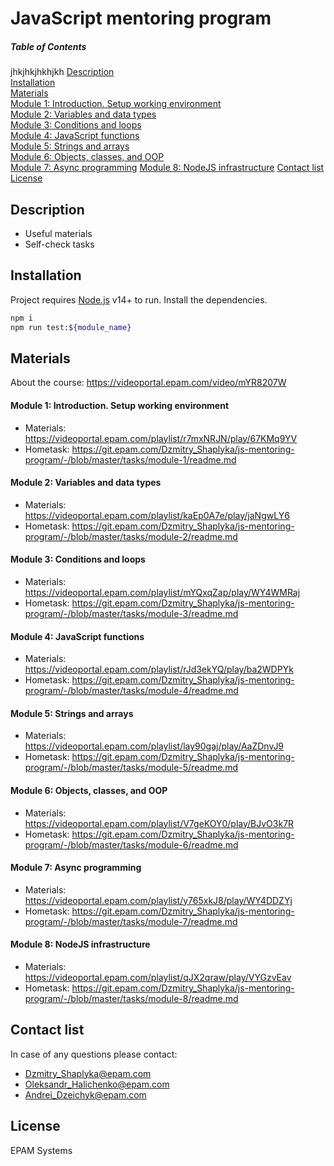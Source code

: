 # JavaScript mentoring program

##### Table of Contents
jhkjhkjhkhjkh
[Description](#description)  
[Installation](#installation)  
[Materials](#materials)  
[Module 1: Introduction. Setup working environment](#module_1)  
[Module 2: Variables and data types](#module_2)  
[Module 3: Conditions and loops](#module_3)  
[Module 4: JavaScript functions](#module_4)  
[Module 5: Strings and arrays](#module_5)  
[Module 6: Objects, classes, and OOP](#module_6)  
[Module 7: Async programming](#module_7)
[Module 8: NodeJS infrastructure](#module_8)
[Contact list](#contacts)
[License](#license)

<a name="description"/>

## Description

- Useful materials
- Self-check tasks

<a name="installation"/>

## Installation

Project requires [Node.js](https://nodejs.org/) v14+ to run.
Install the dependencies.

```sh
npm i
npm run test:${module_name}
```

<a name="materials"/>

## Materials

About the course: https://videoportal.epam.com/video/mYR8207W

<a name="module_1"/>

#### Module 1: Introduction. Setup working environment

- Materials: https://videoportal.epam.com/playlist/r7mxNRJN/play/67KMq9YV
- Hometask: https://git.epam.com/Dzmitry_Shaplyka/js-mentoring-program/-/blob/master/tasks/module-1/readme.md

<a name="module_2"/>

#### Module 2: Variables and data types

- Materials: https://videoportal.epam.com/playlist/kaEp0A7e/play/jaNgwLY6
- Hometask: https://git.epam.com/Dzmitry_Shaplyka/js-mentoring-program/-/blob/master/tasks/module-2/readme.md

<a name="module_3"/>

#### Module 3: Conditions and loops

- Materials: https://videoportal.epam.com/playlist/mYQxqZap/play/WY4WMRaj
- Hometask: https://git.epam.com/Dzmitry_Shaplyka/js-mentoring-program/-/blob/master/tasks/module-3/readme.md

<a name="module_4"/>

#### Module 4: JavaScript functions

- Materials: https://videoportal.epam.com/playlist/rJd3ekYQ/play/ba2WDPYk
- Hometask: https://git.epam.com/Dzmitry_Shaplyka/js-mentoring-program/-/blob/master/tasks/module-4/readme.md

<a name="module_5"/>

#### Module 5: Strings and arrays

- Materials: https://videoportal.epam.com/playlist/lay90gaj/play/AaZDnvJ9
- Hometask: https://git.epam.com/Dzmitry_Shaplyka/js-mentoring-program/-/blob/master/tasks/module-5/readme.md

<a name="module_6"/>

#### Module 6: Objects, classes, and OOP

- Materials: https://videoportal.epam.com/playlist/V7geKOY0/play/BJvO3k7R
- Hometask: https://git.epam.com/Dzmitry_Shaplyka/js-mentoring-program/-/blob/master/tasks/module-6/readme.md

<a name="module_7"/>

#### Module 7: Async programming

- Materials: https://videoportal.epam.com/playlist/y765xkJ8/play/WY4DDZYj
- Hometask: https://git.epam.com/Dzmitry_Shaplyka/js-mentoring-program/-/blob/master/tasks/module-7/readme.md

<a name="module_8"/>

#### Module 8: NodeJS infrastructure

- Materials: https://videoportal.epam.com/playlist/qJX2qraw/play/VYGzvEav
- Hometask: https://git.epam.com/Dzmitry_Shaplyka/js-mentoring-program/-/blob/master/tasks/module-8/readme.md

<a name="contacts"/>

## Contact list

In case of any questions please contact:

- Dzmitry_Shaplyka@epam.com
- Oleksandr_Halichenko@epam.com
- Andrei_Dzeichyk@epam.com

<a name="license"/>

## License

EPAM Systems
